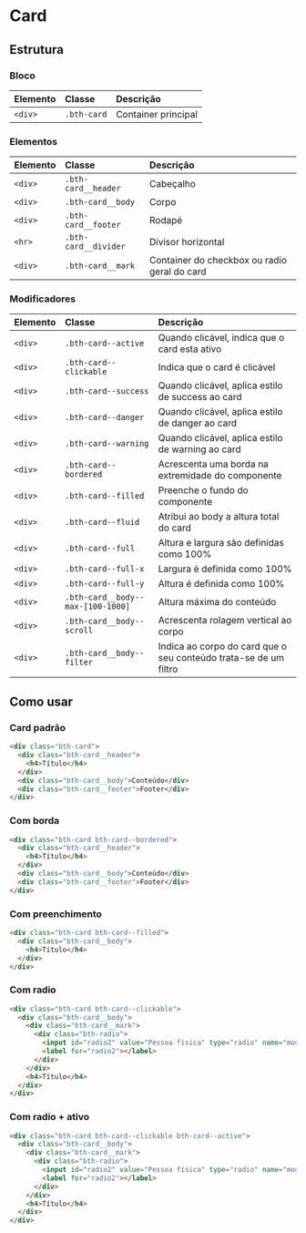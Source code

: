 # Card

## Estrutura

### Bloco

| Elemento | Classe      | Descrição           |
| :------- | :---------- | :------------------ |
| `<div>`  | `.bth-card` | Container principal |

### Elementos

| Elemento | Classe               | Descrição                                    |
| :------- | :------------------- | :------------------------------------------- |
| `<div>`  | `.bth-card__header`  | Cabeçalho                                    |
| `<div>`  | `.bth-card__body`    | Corpo                                        |
| `<div>`  | `.bth-card__footer`  | Rodapé                                       |
| `<hr>`   | `.bth-card__divider` | Divisor horizontal                           |
| `<div>`  | `.bth-card__mark`    | Container do checkbox ou radio geral do card |

### Modificadores

| Elemento | Classe                            | Descrição                                                        |
| :------- | :-------------------------------- | :--------------------------------------------------------------- |
| `<div>`  | `.bth-card--active`               | Quando clicável, indica que o card esta ativo                    |
| `<div>`  | `.bth-card--clickable`            | Indica que o card é clicável                                     |
| `<div>`  | `.bth-card--success`              | Quando clicável, aplica estilo de success ao card                |
| `<div>`  | `.bth-card--danger`               | Quando clicável, aplica estilo de danger ao card                 |
| `<div>`  | `.bth-card--warning`              | Quando clicável, aplica estilo de warning ao card                |
| `<div>`  | `.bth-card--bordered`             | Acrescenta uma borda na extremidade do componente                |
| `<div>`  | `.bth-card--filled`               | Preenche o fundo do componente                                   |
| `<div>`  | `.bth-card--fluid`                | Atribui ao body a altura total do card                           |
| `<div>`  | `.bth-card--full`                 | Altura e largura são definidas como 100%                         |
| `<div>`  | `.bth-card--full-x`               | Largura é definida como 100%                                     |
| `<div>`  | `.bth-card--full-y`               | Altura é definida como 100%                                      |
| `<div>`  | `.bth-card__body--max-[100-1000]` | Altura máxima do conteúdo                                        |
| `<div>`  | `.bth-card__body--scroll`         | Acrescenta rolagem vertical ao corpo                             |
| `<div>`  | `.bth-card__body--filter`         | Indica ao corpo do card que o seu conteúdo trata-se de um filtro |

## Como usar

### Card padrão

```html
<div class="bth-card">
  <div class="bth-card__header">
    <h4>Título</h4>
  </div>
  <div class="bth-card__body">Conteúdo</div>
  <div class="bth-card__footer">Footer</div>
</div>
```

### Com borda

```html
<div class="bth-card bth-card--bordered">
  <div class="bth-card__header">
    <h4>Título</h4>
  </div>
  <div class="bth-card__body">Conteúdo</div>
  <div class="bth-card__footer">Footer</div>
</div>
```

### Com preenchimento

```html
<div class="bth-card bth-card--filled">
  <div class="bth-card__body">
    <h4>Título</h4>
  </div>
</div>
```

### Com radio

```html
<div class="bth-card bth-card--clickable">
  <div class="bth-card__body">
    <div class="bth-card__mark">
      <div class="bth-radio">
        <input id="radio2" value="Pessoa física" type="radio" name="modulo2" ng-model="tipoSelecionado" />
        <label for="radio2"></label>
      </div>
    </div>
    <h4>Título</h4>
  </div>
</div>
```

### Com radio + ativo

```html
<div class="bth-card bth-card--clickable bth-card--active">
  <div class="bth-card__body">
    <div class="bth-card__mark">
      <div class="bth-radio">
        <input id="radio2" value="Pessoa física" type="radio" name="modulo2" ng-model="tipoSelecionado" checked/>
        <label for="radio2"></label>
      </div>
    </div>
    <h4>Título</h4>
  </div>
</div>
```
